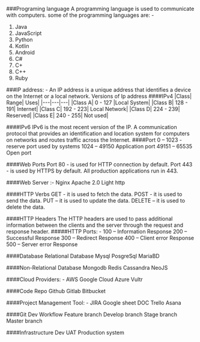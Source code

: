 ###Programing language
A programming language is used to communicate with computers.
some of the programming languages are: -
1. Java
1. JavaScript
1. Python
1. Kotlin
1. Android
1. C#
1. C+
1. C++
1. Ruby


###IP address: -
An IP address is a unique address that identifies a device on the Internet or a local network. 
Versions of Ip address
####IPv4
|Class|	Range|	Uses|
|---|---|---|
|Class A|	0 - 127	|Local System|
|Class B|	128 - 191|	Internet|
|Class C|	192 - 223|	Local Network|
|Class D|	224 - 239|	Reserved|
|Class E|	240 - 255|	Not used|



####IPv6
IPv6 is the most recent version of the IP. A communication protocol that provides an identification and location system for computers on networks and routes traffic across the Internet.
####Port
0 – 1023  - reserve port used by systems
1024 – 49150 Application port
49151 – 65535 Open port

####Web Ports
Port 80 - is used for HTTP connection by default.
Port 443 - is used by HTTPS by default. All production applications run in 443.

####Web Server :-
Nginx
Apache 2.0
Light http

####HTTP Verbs
GET - it is used to fetch the data.
POST - it is used to send the data.
PUT – it is used to update the data.
DELETE – it is used to delete the data.

####HTTP Headers 
The HTTP headers are used to pass additional information between the clients and the server through the request and response header.
#####HTTP Ports: -
100 – Information Response
200 – Successful Response
300 – Redirect Response
400 – Client error Response
500 – Server error Response

####Database
Relational Database
Mysql
PosgreSql
MariaBD

####Non-Relational Database
Mongodb
Redis
Cassandra
NeoJS

####Cloud Providers: -
AWS
Google Cloud
Azure
Vultr


####Code Repo
Github
Gitlab
Bitbucket

####Project Management Tool: -
JIRA
Google sheet
DOC
Trello
Asana

####Git Dev Workflow
Feature branch
Develop branch
Stage branch
Master branch

####Infrastructure
Dev
UAT
Production system






